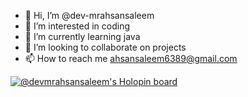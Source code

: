 - 👋 Hi, I’m @dev-mrahsansaleem
- 👀 I’m interested in coding
- 🌱 I’m currently learning java
- 💞️ I’m looking to collaborate on projects
- 📫 How to reach me ahsansaleem6389@gmail.com

[![@devmrahsansaleem's Holopin board](https://holopin.me/devmrahsansaleem)](https://holopin.io/@devmrahsansaleem)

<!---
dev-mrahsansaleem/dev-mrahsansaleem is a ✨ special ✨ repository because its `README.md` (this file) appears on your GitHub profile.
You can click the Preview link to take a look at your changes.
--->
